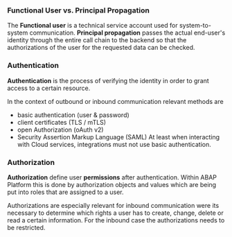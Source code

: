 ### Functional User vs. Principal Propagation
The **Functional user** is a technical service account used for system-to-system communication. **Principal propagation** passes the actual end-user's identity through the entire call chain to the backend so that  the authorizations of the user for the requested data can be checked.
### Authentication
**Authentication** is the process of verifying the identity in order to grant access to a certain resource. 

In the context of outbound or inbound communication relevant methods are
- basic authentication (user & password) 
- client certificates (TLS / mTLS)
- open Authorization (oAuth v2)
- Security Assertion Markup Language (SAML)
At least when interacting with Cloud services, integrations must not use basic authentication.
### Authorization
**Authorization** define user **permissions** after authentication. Within ABAP Platform this is done by  authorization objects and values which are being put into roles that are assigned to a user.

Authorizations are especially relevant for inbound communication were its necessary to determine which rights a user has to create, change, delete or read a certain information. For the inbound case the authorizations needs to be restricted. 